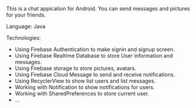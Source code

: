 This is a chat appication for Android. You can send messages and pictures for your friends.

Language: Java

Technologies:
- Using Firebase Authentication to make signin and signup screen.
- Using Firebase Realtime Database to store User information and messages.
- Using Firebase storage to store pictures, avatars.
- Using Firebase Cloud Message to send and receive notifications.
- Using RecyclerView to show list users and list messages.
- Working with Notification to show notifications for users.
- Working with SharedPreferences to store current user.
- ...
